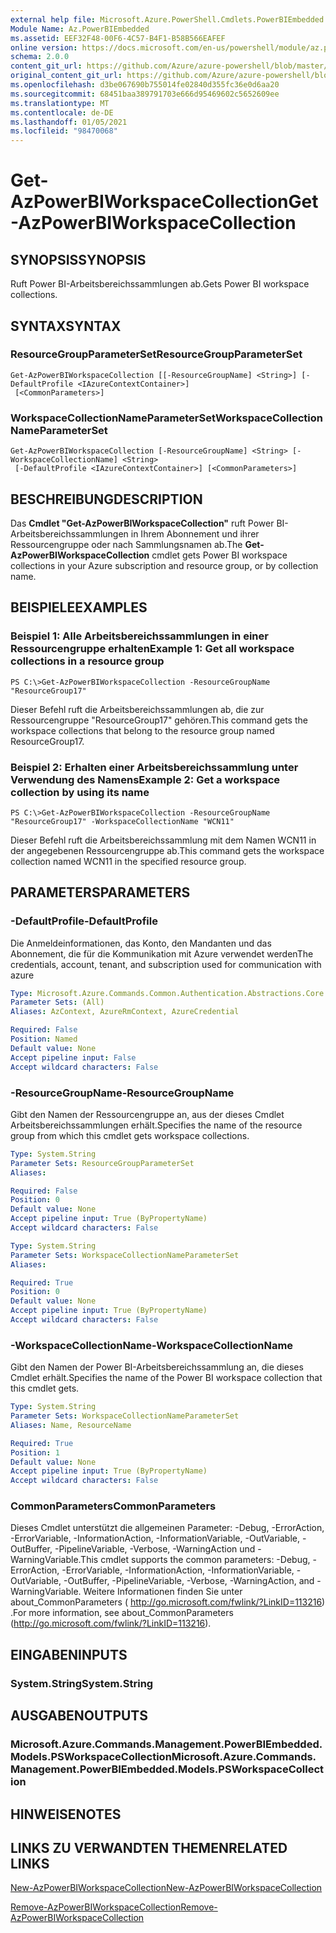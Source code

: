 ```yaml
---
external help file: Microsoft.Azure.PowerShell.Cmdlets.PowerBIEmbedded.dll-Help.xml
Module Name: Az.PowerBIEmbedded
ms.assetid: EEF32F48-00F6-4C57-B4F1-B58B566EAFEF
online version: https://docs.microsoft.com/en-us/powershell/module/az.powerbiembedded/get-azpowerbiworkspacecollection
schema: 2.0.0
content_git_url: https://github.com/Azure/azure-powershell/blob/master/src/PowerBIEmbedded/PowerBIEmbedded/help/Get-AzPowerBIWorkspaceCollection.md
original_content_git_url: https://github.com/Azure/azure-powershell/blob/master/src/PowerBIEmbedded/PowerBIEmbedded/help/Get-AzPowerBIWorkspaceCollection.md
ms.openlocfilehash: d3be067690b755014fe02840d355fc36e0d6aa20
ms.sourcegitcommit: 68451baa389791703e666d95469602c5652609ee
ms.translationtype: MT
ms.contentlocale: de-DE
ms.lasthandoff: 01/05/2021
ms.locfileid: "98470068"
---
```

# <span data-ttu-id="7aeec-101">Get-AzPowerBIWorkspaceCollection</span><span class="sxs-lookup"><span data-stu-id="7aeec-101">Get-AzPowerBIWorkspaceCollection</span></span>

## <span data-ttu-id="7aeec-102">SYNOPSIS</span><span class="sxs-lookup"><span data-stu-id="7aeec-102">SYNOPSIS</span></span>
<span data-ttu-id="7aeec-103">Ruft Power BI-Arbeitsbereichssammlungen ab.</span><span class="sxs-lookup"><span data-stu-id="7aeec-103">Gets Power BI workspace collections.</span></span>

## <span data-ttu-id="7aeec-104">SYNTAX</span><span class="sxs-lookup"><span data-stu-id="7aeec-104">SYNTAX</span></span>

### <span data-ttu-id="7aeec-105">ResourceGroupParameterSet</span><span class="sxs-lookup"><span data-stu-id="7aeec-105">ResourceGroupParameterSet</span></span>
```
Get-AzPowerBIWorkspaceCollection [[-ResourceGroupName] <String>] [-DefaultProfile <IAzureContextContainer>]
 [<CommonParameters>]
```

### <span data-ttu-id="7aeec-106">WorkspaceCollectionNameParameterSet</span><span class="sxs-lookup"><span data-stu-id="7aeec-106">WorkspaceCollectionNameParameterSet</span></span>
```
Get-AzPowerBIWorkspaceCollection [-ResourceGroupName] <String> [-WorkspaceCollectionName] <String>
 [-DefaultProfile <IAzureContextContainer>] [<CommonParameters>]
```

## <span data-ttu-id="7aeec-107">BESCHREIBUNG</span><span class="sxs-lookup"><span data-stu-id="7aeec-107">DESCRIPTION</span></span>
<span data-ttu-id="7aeec-108">Das **Cmdlet "Get-AzPowerBIWorkspaceCollection"** ruft Power BI-Arbeitsbereichssammlungen in Ihrem Abonnement und ihrer Ressourcengruppe oder nach Sammlungsnamen ab.</span><span class="sxs-lookup"><span data-stu-id="7aeec-108">The **Get-AzPowerBIWorkspaceCollection** cmdlet gets Power BI workspace collections in your Azure subscription and resource group, or by collection name.</span></span>

## <span data-ttu-id="7aeec-109">BEISPIELE</span><span class="sxs-lookup"><span data-stu-id="7aeec-109">EXAMPLES</span></span>

### <span data-ttu-id="7aeec-110">Beispiel 1: Alle Arbeitsbereichssammlungen in einer Ressourcengruppe erhalten</span><span class="sxs-lookup"><span data-stu-id="7aeec-110">Example 1: Get all workspace collections in a resource group</span></span>
```
PS C:\>Get-AzPowerBIWorkspaceCollection -ResourceGroupName "ResourceGroup17"
```

<span data-ttu-id="7aeec-111">Dieser Befehl ruft die Arbeitsbereichssammlungen ab, die zur Ressourcengruppe "ResourceGroup17" gehören.</span><span class="sxs-lookup"><span data-stu-id="7aeec-111">This command gets the workspace collections that belong to the resource group named ResourceGroup17.</span></span>

### <span data-ttu-id="7aeec-112">Beispiel 2: Erhalten einer Arbeitsbereichssammlung unter Verwendung des Namens</span><span class="sxs-lookup"><span data-stu-id="7aeec-112">Example 2: Get a workspace collection by using its name</span></span>
```
PS C:\>Get-AzPowerBIWorkspaceCollection -ResourceGroupName "ResourceGroup17" -WorkspaceCollectionName "WCN11"
```

<span data-ttu-id="7aeec-113">Dieser Befehl ruft die Arbeitsbereichssammlung mit dem Namen WCN11 in der angegebenen Ressourcengruppe ab.</span><span class="sxs-lookup"><span data-stu-id="7aeec-113">This command gets the workspace collection named WCN11 in the specified resource group.</span></span>

## <span data-ttu-id="7aeec-114">PARAMETERS</span><span class="sxs-lookup"><span data-stu-id="7aeec-114">PARAMETERS</span></span>

### <span data-ttu-id="7aeec-115">-DefaultProfile</span><span class="sxs-lookup"><span data-stu-id="7aeec-115">-DefaultProfile</span></span>
<span data-ttu-id="7aeec-116">Die Anmeldeinformationen, das Konto, den Mandanten und das Abonnement, die für die Kommunikation mit Azure verwendet werden</span><span class="sxs-lookup"><span data-stu-id="7aeec-116">The credentials, account, tenant, and subscription used for communication with azure</span></span>

```yaml
Type: Microsoft.Azure.Commands.Common.Authentication.Abstractions.Core.IAzureContextContainer
Parameter Sets: (All)
Aliases: AzContext, AzureRmContext, AzureCredential

Required: False
Position: Named
Default value: None
Accept pipeline input: False
Accept wildcard characters: False
```

### <span data-ttu-id="7aeec-117">-ResourceGroupName</span><span class="sxs-lookup"><span data-stu-id="7aeec-117">-ResourceGroupName</span></span>
<span data-ttu-id="7aeec-118">Gibt den Namen der Ressourcengruppe an, aus der dieses Cmdlet Arbeitsbereichssammlungen erhält.</span><span class="sxs-lookup"><span data-stu-id="7aeec-118">Specifies the name of the resource group from which this cmdlet gets workspace collections.</span></span>

```yaml
Type: System.String
Parameter Sets: ResourceGroupParameterSet
Aliases:

Required: False
Position: 0
Default value: None
Accept pipeline input: True (ByPropertyName)
Accept wildcard characters: False
```

```yaml
Type: System.String
Parameter Sets: WorkspaceCollectionNameParameterSet
Aliases:

Required: True
Position: 0
Default value: None
Accept pipeline input: True (ByPropertyName)
Accept wildcard characters: False
```

### <span data-ttu-id="7aeec-119">-WorkspaceCollectionName</span><span class="sxs-lookup"><span data-stu-id="7aeec-119">-WorkspaceCollectionName</span></span>
<span data-ttu-id="7aeec-120">Gibt den Namen der Power BI-Arbeitsbereichssammlung an, die dieses Cmdlet erhält.</span><span class="sxs-lookup"><span data-stu-id="7aeec-120">Specifies the name of the Power BI workspace collection that this cmdlet gets.</span></span>

```yaml
Type: System.String
Parameter Sets: WorkspaceCollectionNameParameterSet
Aliases: Name, ResourceName

Required: True
Position: 1
Default value: None
Accept pipeline input: True (ByPropertyName)
Accept wildcard characters: False
```

### <span data-ttu-id="7aeec-121">CommonParameters</span><span class="sxs-lookup"><span data-stu-id="7aeec-121">CommonParameters</span></span>
<span data-ttu-id="7aeec-122">Dieses Cmdlet unterstützt die allgemeinen Parameter: -Debug, -ErrorAction, -ErrorVariable, -InformationAction, -InformationVariable, -OutVariable, -OutBuffer, -PipelineVariable, -Verbose, -WarningAction und -WarningVariable.</span><span class="sxs-lookup"><span data-stu-id="7aeec-122">This cmdlet supports the common parameters: -Debug, -ErrorAction, -ErrorVariable, -InformationAction, -InformationVariable, -OutVariable, -OutBuffer, -PipelineVariable, -Verbose, -WarningAction, and -WarningVariable.</span></span> <span data-ttu-id="7aeec-123">Weitere Informationen finden Sie unter about_CommonParameters ( http://go.microsoft.com/fwlink/?LinkID=113216) .</span><span class="sxs-lookup"><span data-stu-id="7aeec-123">For more information, see about_CommonParameters (http://go.microsoft.com/fwlink/?LinkID=113216).</span></span>

## <span data-ttu-id="7aeec-124">EINGABEN</span><span class="sxs-lookup"><span data-stu-id="7aeec-124">INPUTS</span></span>

### <span data-ttu-id="7aeec-125">System.String</span><span class="sxs-lookup"><span data-stu-id="7aeec-125">System.String</span></span>

## <span data-ttu-id="7aeec-126">AUSGABEN</span><span class="sxs-lookup"><span data-stu-id="7aeec-126">OUTPUTS</span></span>

### <span data-ttu-id="7aeec-127">Microsoft.Azure.Commands.Management.PowerBIEmbedded.Models.PSWorkspaceCollection</span><span class="sxs-lookup"><span data-stu-id="7aeec-127">Microsoft.Azure.Commands.Management.PowerBIEmbedded.Models.PSWorkspaceCollection</span></span>

## <span data-ttu-id="7aeec-128">HINWEISE</span><span class="sxs-lookup"><span data-stu-id="7aeec-128">NOTES</span></span>

## <span data-ttu-id="7aeec-129">LINKS ZU VERWANDTEN THEMEN</span><span class="sxs-lookup"><span data-stu-id="7aeec-129">RELATED LINKS</span></span>

[<span data-ttu-id="7aeec-130">New-AzPowerBIWorkspaceCollection</span><span class="sxs-lookup"><span data-stu-id="7aeec-130">New-AzPowerBIWorkspaceCollection</span></span>](./New-AzPowerBIWorkspaceCollection.md)

[<span data-ttu-id="7aeec-131">Remove-AzPowerBIWorkspaceCollection</span><span class="sxs-lookup"><span data-stu-id="7aeec-131">Remove-AzPowerBIWorkspaceCollection</span></span>](./Remove-AzPowerBIWorkspaceCollection.md)


